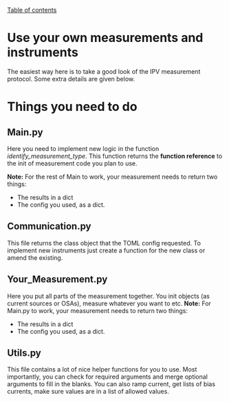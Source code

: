 [Table of contents](../readme.md)
# Use your own measurements and instruments 
The easiest way here is to take a good look of the IPV measurement protocol. Some extra details are given below.

# Things you need to do
## Main.py
Here you need to implement new logic in the function *identify_measurement_type*. This function returns the **function reference** to the init of measurement code you plan to use.

**Note:** For the rest of Main to work, your measurement needs to return two things:
- The results in a dict
- The config you used, as a dict.

## Communication.py
This file returns the class object that the TOML config requested. To implement new instruments just create a function for the new class or amend the existing. 

## Your_Measurement.py
Here you put all parts of the measurement together. You init objects (as current sources or OSAs), measure whatever you want to etc. 
**Note:** For Main.py to work, your measurement needs to return two things:
- The results in a dict
- The config you used, as a dict.

## Utils.py
This file contains a lot of nice helper functions for you to use. Most importantly, you can check for required arguments and merge optional arguments to fill in the blanks. You can also ramp current, get lists of bias currents, make sure values are in a list of allowed values.  
